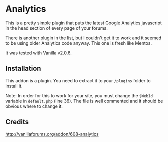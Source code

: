 # Analytics

This is a pretty simple plugin that puts the latest Google Analytics javascript in the head section of every page of your forums.

There is another plugin in the list, but I couldn't get it to work and it seemed to be using older Analytics code anyway. This one is fresh like Mentos.

It was tested with Vanilla v2.0.6. 

## Installation
This addon is a plugin. You need to extract it to your `/plugins` folder to install it.

Note: In order for this to work for your site, you must change the `$WebId` variable in `default.php` (line 36). The file is well commented and it should be obvious where to change it.

## Credits
http://vanillaforums.org/addon/608-analytics
